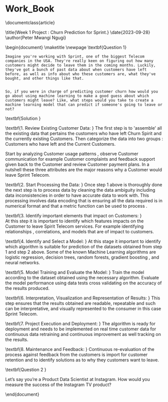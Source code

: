 # Work_Book 

\documentclass{article}

\title{Week  1 Project : Churn Prediction for Sprint.}
\date{2023-09-28}
\author{Peter Mwangi Ngugi}

\begin{document}
	\maketitle
	\newpage
\textbf{Question 1}

	Imagine you're working with Sprint, one of the biggest Telecom companies in the USA. They're really keen on figuring out how many customers might decide to leave them in the coming months. Luckily, they've got a bunch of past data about when customers have left before, as well as info about who these customers are, what they've bought, and other things like that.
		
	
	So, if you were in charge of predicting customer churn how would you go about using machine learning to make a good guess about which customers might leave? Like, what steps would you take to create a machine learning model that can predict if someone's going to leave or not?
	
		
\textbf{Solution }

\textbf{1. Review  Existing Customer  Data: } 
The first step is to 'assemble' all the existing data that pertains the customers who have left Churn Spirit and the currently existing Customers.  Then categorize the data into two groups : Customers who have left and the Current Customers.  

 Start by analyzing Customer usage patterns , observe Customer communication for example Customer complaints and feedback support  given back to the Customer and review Customer payment plans. In a nutshell these three attributes are the major reasons why a Customer would leave Sprint Telecom.
 
 \textbf{2. Start Processing the Data: } 
 Once step 1 above is thoroughly done the next step is to process data by cleaning the data ambiguity including data inconsistencies  in order to have accurate data to work with.  This processing involves data encoding that is ensuring  all the data required is in numerical format  and that a metric function can be used to process .
 
\textbf{3. Identify important elements that impact on Customers: }  
 At this step it is important to identify which features impacts on the Customer to leave Spirit Telecom services. For example identifying relationships , correlations, and models that are of impact to customers. 
 
 \textbf{4.  Identify and Select a Model: } 
  At this stage it important to identify which algorithm is suitable for prediction of the datasets obtained from  step 1 and step 2 above.  Some of the known Machine Learning algorithms are logistic regression, decision trees, random forests, gradient  boosting ,  and neural networks.
  
 \textbf{5. Model Training and Evaluate the Model: }
 Train the model according to the dataset obtained using the necessary algorithm.  Evaluate the model performance using data tests cross validating on the accuracy of the results produced.  
 
\textbf{6. Interpretation, Visualization and Representation  of Results: }
This step ensures  that the results obtained are readable, repeatable and such can be interpretative, and visually represented to the consumer in this case Sprint Telecom. 

\textbf{7. Project Execution and Deployment: } 
The algorithm is ready for deployment and needs to be implemented on real time customer data for continuous data retraining and continuous improvement as well tracking on the results.

\textbf{8. Maintenance and Feedback: }
Continuous re-evaluation of  the process against feedback from the customers is import for customer retention and to identify solutions as to why they customers want to leave. 



\textbf{Question 2 }

Let’s say you’re a Product Data Scientist at Instagram. How would you measure the success of the Instagram TV product?
 
 




\end{document}

